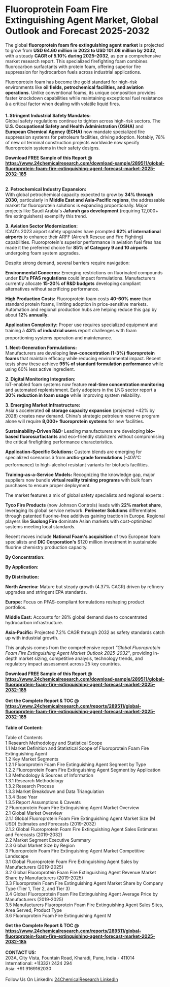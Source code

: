 <h1>Fluoroprotein Foam Fire Extinguishing Agent Market, Global Outlook and Forecast 2025-2032</h1><p>The global <strong>fluoroprotein foam fire extinguishing agent market</strong> is projected to grow from <strong>USD 64.60 million in 2023 to USD 101.08 million by 2032</strong>, with a steady <strong>CAGR of 5.10% during 2025–2032</strong>, as per a comprehensive market research report. This specialized firefighting foam combines fluorocarbon surfactants with protein foam, offering superior fire suppression for hydrocarbon fuels across industrial applications.</p><p>Fluoroprotein foam has become the gold standard for high-risk environments like <strong>oil fields, petrochemical facilities, and aviation operations</strong>. Unlike conventional foams, its unique composition provides faster knockdown capabilities while maintaining exceptional fuel resistance â a critical factor when dealing with volatile liquid fires.</p><p><strong>1. Stringent Industrial Safety Mandates:</strong><br>
Global safety regulations continue to tighten across high-risk sectors. The <strong>U.S. Occupational Safety and Health Administration (OSHA)</strong> and <strong>European Chemical Agency (ECHA)</strong> now mandate specialized fire suppression systems for petroleum facilities, driving adoption. Notably, 78% of new oil terminal construction projects worldwide now specify fluoroprotein systems in their safety designs.</p><div><b>Download FREE Sample of this Report @ 
            <a href="https://www.24chemicalresearch.com/download-sample/289511/global-fluoroprotein-foam-fire-extinguishing-agent-forecast-market-2025-2032-185">
            https://www.24chemicalresearch.com/download-sample/289511/global-fluoroprotein-foam-fire-extinguishing-agent-forecast-market-2025-2032-185</a></b></div><br><p><strong>2. Petrochemical Industry Expansion:</strong><br>
With global petrochemical capacity expected to grow by <strong>34% through 2030</strong>, particularly in <strong>Middle East and Asia-Pacific regions</strong>, the addressable market for fluoroprotein solutions is expanding proportionally. Major projects like Saudi Arabia's <strong>Jafurah gas development</strong> (requiring 12,000+ fire extinguishers) exemplify this trend.</p><p><strong>3. Aviation Sector Modernization:</strong><br>
ICAO's 2023 airport safety upgrades have prompted <strong>62% of international airports</strong> to enhance their ARFF (Aircraft Rescue and Fire Fighting) capabilities. Fluoroprotein's superior performance in aviation fuel fires has made it the preferred choice for <strong>85% of Category 9 and 10 airports</strong> undergoing foam system upgrades.</p><p>Despite strong demand, several barriers require navigation:</p><p><strong>Environmental Concerns:</strong> Emerging restrictions on fluorinated compounds under <strong>EU's PFAS regulations</strong> could impact formulations. Manufacturers currently allocate <strong>15-20% of R&amp;D budgets</strong> developing compliant alternatives without sacrificing performance.</p><p><strong>High Production Costs:</strong> Fluoroprotein foam costs <strong>40-60% more</strong> than standard protein foams, limiting adoption in price-sensitive markets. Automation and regional production hubs are helping reduce this gap by about <strong>12% annually</strong>.</p><p><strong>Application Complexity:</strong> Proper use requires specialized equipment and training â <strong>43% of industrial users</strong> report challenges with foam proportioning systems operation and maintenance.</p><p><strong>1. Next-Generation Formulations:</strong><br>
Manufacturers are developing <strong>low-concentration (1-3%) fluoroprotein foams</strong> that maintain efficacy while reducing environmental impact. Recent tests show these achieve <strong>95% of standard formulation performance</strong> while using 60% less active ingredient.</p><p><strong>2. Digital Monitoring Integration:</strong><br>
IoT-enabled foam systems now feature <strong>real-time concentration monitoring</strong> and automated replenishment. Early adopters in the LNG sector report a <strong>30% reduction in foam usage</strong> while improving system reliability.</p><p><strong>3. Emerging Market Infrastructure:</strong><br>
Asia's accelerated <strong>oil storage capacity expansion</strong> (projected +42% by 2028) creates new demand. China's strategic petroleum reserve program alone will require <strong>8,000+ fluoroprotein systems</strong> for new facilities.</p><p><strong>Sustainability-Driven R&amp;D:</strong> Leading manufacturers are developing <strong>bio-based fluorosurfactants</strong> and eco-friendly stabilizers without compromising the critical firefighting performance characteristics.</p><p><strong>Application-Specific Solutions:</strong> Custom blends are emerging for specialized scenarios â from <strong>arctic-grade formulations</strong> (-40Â°C performance) to high-alcohol resistant variants for biofuels facilities.</p><p><strong>Training-as-a-Service Models:</strong> Recognizing the knowledge gap, major suppliers now bundle <strong>virtual reality training programs</strong> with bulk foam purchases to ensure proper deployment.</p><p>The market features a mix of global safety specialists and regional experts :</p><p><strong>Tyco Fire Products</strong> (now Johnson Controls) leads with <strong>22% market share</strong>, leveraging its global service network. <strong>Perimeter Solutions</strong> differentiates through patented fluorine-free additives gaining traction in Europe. Regional players like <strong>Suolong Fire</strong> dominate Asian markets with cost-optimized systems meeting local standards.</p><p>Recent moves include <strong>National Foam's acquisition</strong> of two European foam specialists and <strong>DIC Corporation's</strong> $120 million investment in sustainable fluorine chemistry production capacity.</p><p><strong>By Concentration:</strong></p><p><strong>By Application:</strong></p><p><strong>By Distribution:</strong></p><p><strong>North America:</strong> Mature but steady growth (4.37% CAGR) driven by refinery upgrades and stringent EPA standards.</p><p><strong>Europe:</strong> Focus on PFAS-compliant formulations reshaping product portfolios.</p><p><strong>Middle East:</strong> Accounts for 28% global demand due to concentrated hydrocarbon infrastructure.</p><p><strong>Asia-Pacific:</strong> Projected 7.2% CAGR through 2032 as safety standards catch up with industrial growth.</p><p>This analysis comes from the comprehensive report <em>"Global Fluoroprotein Foam Fire Extinguishing Agent Market Outlook 2025-2032"</em>, providing in-depth market sizing, competitive analysis, technology trends, and regulatory impact assessment across 25 key countries.</p><p>

</p><div><b>Download FREE Sample of this Report @ 
            <a href="https://www.24chemicalresearch.com/download-sample/289511/global-fluoroprotein-foam-fire-extinguishing-agent-forecast-market-2025-2032-185">
            https://www.24chemicalresearch.com/download-sample/289511/global-fluoroprotein-foam-fire-extinguishing-agent-forecast-market-2025-2032-185</a></b></div><br><div><b>Get the Complete Report & TOC @ 
            <a href="https://www.24chemicalresearch.com/reports/289511/global-fluoroprotein-foam-fire-extinguishing-agent-forecast-market-2025-2032-185">
            https://www.24chemicalresearch.com/reports/289511/global-fluoroprotein-foam-fire-extinguishing-agent-forecast-market-2025-2032-185</a></b></div><br>
            <b>Table of Content:</b><p>Table of Contents<br />
1 Research Methodology and Statistical Scope<br />
1.1 Market Definition and Statistical Scope of Fluoroprotein Foam Fire Extinguishing Agent<br />
1.2 Key Market Segments<br />
1.2.1 Fluoroprotein Foam Fire Extinguishing Agent Segment by Type<br />
1.2.2 Fluoroprotein Foam Fire Extinguishing Agent Segment by Application<br />
1.3 Methodology & Sources of Information<br />
1.3.1 Research Methodology<br />
1.3.2 Research Process<br />
1.3.3 Market Breakdown and Data Triangulation<br />
1.3.4 Base Year<br />
1.3.5 Report Assumptions & Caveats<br />
2 Fluoroprotein Foam Fire Extinguishing Agent Market Overview<br />
2.1 Global Market Overview<br />
2.1.1 Global Fluoroprotein Foam Fire Extinguishing Agent Market Size (M USD) Estimates and Forecasts (2019-2032)<br />
2.1.2 Global Fluoroprotein Foam Fire Extinguishing Agent Sales Estimates and Forecasts (2019-2032)<br />
2.2 Market Segment Executive Summary<br />
2.3 Global Market Size by Region<br />
3 Fluoroprotein Foam Fire Extinguishing Agent Market Competitive Landscape<br />
3.1 Global Fluoroprotein Foam Fire Extinguishing Agent Sales by Manufacturers (2019-2025)<br />
3.2 Global Fluoroprotein Foam Fire Extinguishing Agent Revenue Market Share by Manufacturers (2019-2025)<br />
3.3 Fluoroprotein Foam Fire Extinguishing Agent Market Share by Company Type (Tier 1, Tier 2, and Tier 3)<br />
3.4 Global Fluoroprotein Foam Fire Extinguishing Agent Average Price by Manufacturers (2019-2025)<br />
3.5 Manufacturers Fluoroprotein Foam Fire Extinguishing Agent Sales Sites, Area Served, Product Type<br />
3.6 Fluoroprotein Foam Fire Extinguishing Agent M</p><div><b>Get the Complete Report & TOC @ 
            <a href="https://www.24chemicalresearch.com/reports/289511/global-fluoroprotein-foam-fire-extinguishing-agent-forecast-market-2025-2032-185">
            https://www.24chemicalresearch.com/reports/289511/global-fluoroprotein-foam-fire-extinguishing-agent-forecast-market-2025-2032-185</a></b></div><br><b>CONTACT US:</b><br>
            203A, City Vista, Fountain Road, Kharadi, Pune, India - 411014<br>
            International: +1(332) 2424 294<br>
            Asia: +91 9169162030 <br><br>
            Follow Us On LinkedIn: <a href="https://www.linkedin.com/company/24chemicalresearch/">24ChemicalResearch LinkedIn</a>